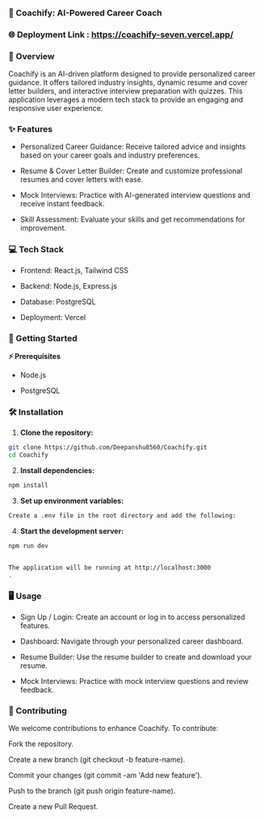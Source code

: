 ### 🚀 Coachify: AI-Powered Career Coach

### 🌐 Deployment Link : https://coachify-seven.vercel.app/

### 📝 Overview

Coachify is an AI-driven platform designed to provide personalized career guidance. It offers tailored industry insights, dynamic resume and cover letter builders, and interactive interview preparation with quizzes. This application leverages a modern tech stack to provide an engaging and responsive user experience.

### ✨ Features

- Personalized Career Guidance: Receive tailored advice and insights based on your career goals and industry preferences.

- Resume & Cover Letter Builder: Create and customize professional resumes and cover letters with ease.

- Mock Interviews: Practice with AI-generated interview questions and receive instant feedback.

- Skill Assessment: Evaluate your skills and get recommendations for improvement.

### 💻 Tech Stack

- Frontend: React.js, Tailwind CSS

- Backend: Node.js, Express.js

- Database: PostgreSQL

- Deployment: Vercel

### 🚀 Getting Started
**⚡ Prerequisites**

- Node.js

- PostgreSQL

### 🛠️ Installation

1. **Clone the repository:**
```bash
git clone https://github.com/Deepanshu8560/Coachify.git
cd Coachify
```

2. **Install dependencies:**
```bash
npm install
```

3. **Set up environment variables:**
```bash
Create a .env file in the root directory and add the following:
```

4. **Start the development server:**
```bash
npm run dev


The application will be running at http://localhost:3000
.
```

### 🖥️ Usage

- Sign Up / Login: Create an account or log in to access personalized features.

- Dashboard: Navigate through your personalized career dashboard.

- Resume Builder: Use the resume builder to create and download your resume.

- Mock Interviews: Practice with mock interview questions and review feedback.


### 🤝 Contributing

We welcome contributions to enhance Coachify. To contribute:

Fork the repository.

Create a new branch (git checkout -b feature-name).

Commit your changes (git commit -am 'Add new feature').

Push to the branch (git push origin feature-name).

Create a new Pull Request.


